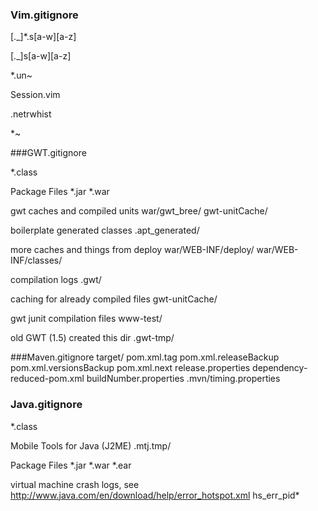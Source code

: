 ### Vim.gitignore
[._]*.s[a-w][a-z]

[._]s[a-w][a-z]

*.un~

Session.vim

.netrwhist

*~

###GWT.gitignore


*.class

Package Files
*.jar
*.war

gwt caches and compiled units
war/gwt_bree/
gwt-unitCache/

boilerplate generated classes
.apt_generated/

more caches and things from deploy
war/WEB-INF/deploy/
war/WEB-INF/classes/

compilation logs
.gwt/

caching for already compiled files
gwt-unitCache/

gwt junit compilation files
www-test/

old GWT (1.5) created this dir
.gwt-tmp/

###Maven.gitignore
target/
pom.xml.tag
pom.xml.releaseBackup
pom.xml.versionsBackup
pom.xml.next
release.properties
dependency-reduced-pom.xml
buildNumber.properties
.mvn/timing.properties


### Java.gitignore
*.class

Mobile Tools for Java (J2ME)
.mtj.tmp/

Package Files
*.jar
*.war
*.ear

virtual machine crash logs, see http://www.java.com/en/download/help/error_hotspot.xml
hs_err_pid*